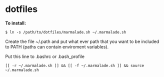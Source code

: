 # dotfiles
**To install:**

```console
$ ln -s /path/to/dotfiles/marmalade.sh ~/.marmalade.sh
```

Create the file ~/.path and put what ever path that you want to be included to PATH (paths can contain enviroment variables).

Put this line to .bashrc or .bash_profile
```console
[[ -r ~/.marmalade.sh ]] && [[ -f ~/.marmalade.sh ]] && source ~/.marmalade.sh
```
